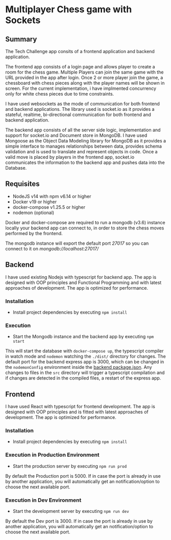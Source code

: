 # Multiplayer Chess game with Sockets

## Summary

The Tech Challenge app consits of a frontend application and backend application.

The frontend app consists of a login page and allows player to create a room for the chess game.
Multiple Players can join the same game with the URL provided in the app after login.
Once 2 or more player join the game, a chessboard with chess pieces along with the player names will be shown in screen. For the current implementation, i have implmented concurrency only for white chess pieces due to time constraints.

I have used websockets as the mode of communication for both frontend and backend applications. The library used is socket.io as it provides a stateful, realtime, bi-directional communication for both frontend and backend application.

The backend app consists of all the server side logic, implementation and support for socket.io and Document store in MongoDB. I have used Mongoose as the Object Data Modeling library for MongoDB as it provides a simple interface to manages relationships between data, provides schema validation and is used to translate and represent objects in code. Once a valid move is placed by players in the frontend app, socket.io communicates the information to the backend app and pushes data into the Database.

## Requisites

- NodeJS v14 with npm v6.14 or higher
- Docker v19 or higher
- docker-compose v1.25.5 or higher
- nodemon (optional)

Docker and docker-compose are required to run a mongodb (v3.6) instance locally your backend app can connect to, in order to store the chess moves performed by the frontend.

The mongodb instance will export the default port _27017_ so you can connect to it on _mongodb://localhost:27017/_

## Backend

I have used existing Nodejs with typescript for backend app. The app is designed with OOP principles and Functional Programming and with latest approaches of development. The app is optimized for performance.

### Installation

- Install project dependencies by executing `npm install`

### Execution

- Start the Mongodb instance and the backend app by executing `npm start`

This will start the database with `docker-compose up`, the typescript compiler in watch mode and `nodemon` watching the `./dist/` directory for changes. The default port for the backend express app is 3000, which can be changed in the `nodemonConfig` environment inside the [backend package.json](./backend/package.json). Any changes to files in the `src` directory will trigger a typescript compilation and if changes are detected in the compiled files, a restart of the express app.

## Frontend

I have used React with typescript for frontend development. The app is designed with OOP principles and is fitted with latest approaches of development. The app is optimized for performance.

### Installation

- Install project dependencies by executing `npm install`

### Execution in Production Environment

- Start the production server by executing `npm run prod`

By default the Production port is 5000. If in case the port is already in use by another application, you will automatically get an notification/option to choose the next available port.

### Execution in Dev Environment

- Start the development server by executing `npm run dev`

By default the Dev port is 3000. If in case the port is already in use by another application, you will automatically get an notification/option to choose the next available port.
